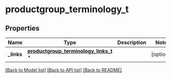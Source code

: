 # productgroup_terminology_t

## Properties
Name | Type | Description | Notes
------------ | ------------- | ------------- | -------------
**_links** | [**productgroup_terminology_links_t**](productgroup_terminology_links.md) \* |  | [optional] 

[[Back to Model list]](../README.md#documentation-for-models) [[Back to API list]](../README.md#documentation-for-api-endpoints) [[Back to README]](../README.md)


